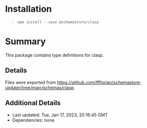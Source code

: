 # Installation
> `npm install --save @schemastore/clasp`

# Summary
This package contains type definitions for clasp.

## Details
Files were exported from https://github.com/ffflorian/schemastore-updater/tree/main/schemas/clasp.

## Additional Details
* Last updated: Tue, Jan 17, 2023, 20:16:45 GMT
* Dependencies: none
